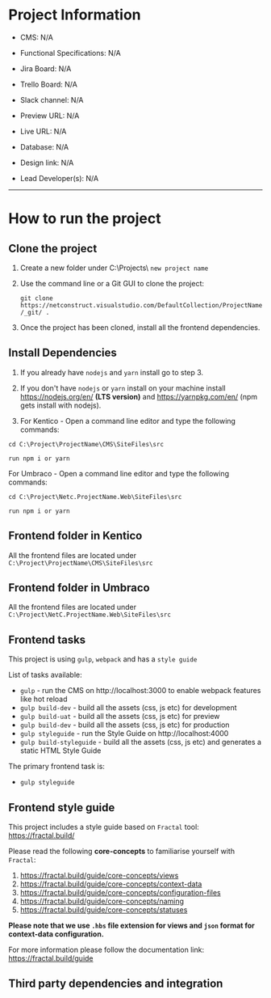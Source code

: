 # Project Information

- CMS: N/A

- Functional Specifications: N/A

- Jira Board: N/A

- Trello Board: N/A

- Slack channel: N/A

- Preview URL: N/A

- Live URL: N/A

- Database: N/A

- Design link: N/A

- Lead Developer(s): N/A

___

# How to run the project

## Clone the project

1. Create a new folder under C:\Projects\ `new project name`

2. Use the command line or a Git GUI to clone the project:

	```git clone https://netconstruct.visualstudio.com/DefaultCollection/ProjectName/_git/ . ```

3. Once the project has been cloned, install all the frontend dependencies.

## Install Dependencies

1. If you already have `nodejs` and `yarn` install go to step 3.

2. If you don't have `nodejs` or `yarn` install on your machine install https://nodejs.org/en/ **(LTS version)** and https://yarnpkg.com/en/
  (npm gets install with nodejs).

3. For Kentico - Open a command line editor and type the following commands:

  ```cd C:\Project\ProjectName\CMS\SiteFiles\src```

  ```run npm i or yarn```

  For Umbraco - Open a command line editor and type the following commands:

  ```cd C:\Project\Netc.ProjectName.Web\SiteFiles\src```

  ```run npm i or yarn```


## Frontend folder in Kentico
All the frontend files are located under `C:\Project\ProjectName\CMS\SiteFiles\src`

## Frontend folder in Umbraco
All the frontend files are located under `C:\Project\NetC.ProjectName.Web\SiteFiles\src`

## Frontend tasks

This project is using `gulp`, `webpack` and has a `style guide`


List of tasks available:
* `gulp` - run the CMS on http://localhost:3000 to enable webpack features like hot reload 
* `gulp build-dev` - build all the assets (css, js etc) for development 
* `gulp build-uat` - build all the assets (css, js etc) for preview
* `gulp build-dev` - build all the assets (css, js etc) for production
* `gulp styleguide` - run the Style Guide on http://localhost:4000
* `gulp build-styleguide` - build all the assets (css, js etc) and generates a static HTML Style Guide

The primary frontend task is:
* `gulp styleguide`

## Frontend style guide
This project includes a style guide based on `Fractal` tool:
https://fractal.build/

Please read the following **core-concepts** to familiarise yourself with `Fractal`:
1. https://fractal.build/guide/core-concepts/views
2. https://fractal.build/guide/core-concepts/context-data
3. https://fractal.build/guide/core-concepts/configuration-files
4. https://fractal.build/guide/core-concepts/naming
5. https://fractal.build/guide/core-concepts/statuses

**Please note that we use `.hbs` file extension for views and `json` format for context-data configuration.**

For more information please follow the documentation link:
https://fractal.build/guide

## Third party dependencies and integration